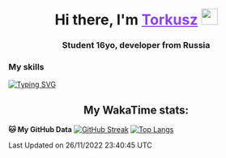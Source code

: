 <h1 align="center">
    Hi there, I'm 
    <a href="https://t.me/skyguy" target="_blank" style="color: #8C43EA">Torkusz</a>
    <img src="https://github.com/blackcater/blackcater/raw/main/images/Hi.gif" height="32">
</h1>

<h3 align="center">
    Student 16yo, developer from Russia
</h3>  

### **My skills**
[![Typing SVG](https://readme-typing-svg.herokuapp.com?font=Oxanium&duration=3000&pause=1500&color=8C43EA&height=30&lines=Python:+Aiogram,+Telethon;SQL:+SQLite;HTML,+CSS+(SCSS))](https://git.io/typing-svg)

<h2 align="center"> My WakaTime stats: </h2>

<!--START_SECTION:waka-->
**🐱 My GitHub Data** 
[![GitHub Streak](https://github-readme-streak-stats.herokuapp.com/?user=Torkusz)](https://git.io/streak-stats)
[![Top Langs](https://github-readme-stats.vercel.app/api/top-langs/?username=Torkusz&layout=compact)](https://github.com/Torkusz/github-readme-stats)

 Last Updated on 26/11/2022 23:40:45 UTC
<!--END_SECTION:waka-->